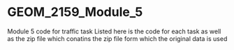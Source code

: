 # GEOM_2159_Module_5
Module 5 code for traffic task
Listed here is the code for each task as well as the zip file which conatins the zip file form which the original data is used
